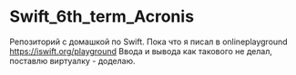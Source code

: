 # Swift_6th_term_Acronis
Репозиторий с домашкой по Swift.
Пока что я писал в onlineplayground https://iswift.org/playground
Ввода и вывода как такового не делал, поставлю виртуалку - доделаю.

